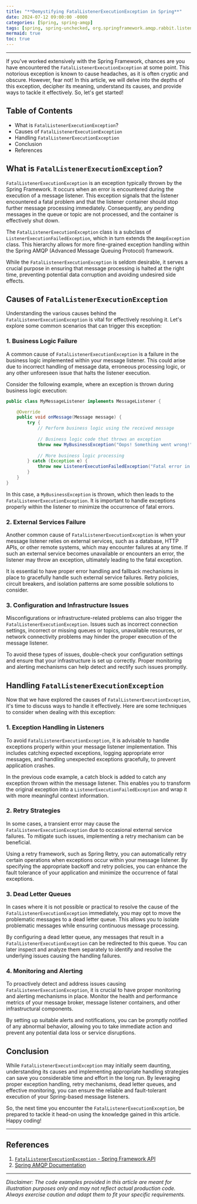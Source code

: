 ```yaml
---
title: "**Demystifying FatalListenerExecutionException in Spring**"
date: 2024-07-12 09:00:00 -0000
categories: [Spring, spring-amqp]
tags: [spring, spring-unchecked, org.springframework.amqp.rabbit.listener.exception]
mermaid: true
toc: true
---
```



---

If you've worked extensively with the Spring Framework, chances are you have encountered the `FatalListenerExecutionException` at some point. This notorious exception is known to cause headaches, as it is often cryptic and obscure. However, fear not! In this article, we will delve into the depths of this exception, decipher its meaning, understand its causes, and provide ways to tackle it effectively. So, let's get started!

## Table of Contents

- What is `FatalListenerExecutionException`?
- Causes of `FatalListenerExecutionException`
- Handling `FatalListenerExecutionException`
- Conclusion
- References

## What is `FatalListenerExecutionException`?

`FatalListenerExecutionException` is an exception typically thrown by the Spring Framework. It occurs when an error is encountered during the execution of a message listener. This exception signals that the listener encountered a fatal problem and that the listener container should stop further message processing immediately. Consequently, any pending messages in the queue or topic are not processed, and the container is effectively shut down.

The `FatalListenerExecutionException` class is a subclass of `ListenerExecutionFailedException`, which in turn extends the `AmqpException` class. This hierarchy allows for more fine-grained exception handling within the Spring AMQP (Advanced Message Queuing Protocol) framework.

While the `FatalListenerExecutionException` is seldom desirable, it serves a crucial purpose in ensuring that message processing is halted at the right time, preventing potential data corruption and avoiding undesired side effects.

## Causes of `FatalListenerExecutionException`

Understanding the various causes behind the `FatalListenerExecutionException` is vital for effectively resolving it. Let's explore some common scenarios that can trigger this exception:

### 1. Business Logic Failure

A common cause of `FatalListenerExecutionException` is a failure in the business logic implemented within your message listener. This could arise due to incorrect handling of message data, erroneous processing logic, or any other unforeseen issue that halts the listener execution.

Consider the following example, where an exception is thrown during business logic execution:

```java
public class MyMessageListener implements MessageListener {

    @Override
    public void onMessage(Message message) {
        try {
            // Perform business logic using the received message
            
            // Business logic code that throws an exception
            throw new MyBusinessException("Oops! Something went wrong!");
            
            // More business logic processing
        } catch (Exception e) {
            throw new ListenerExecutionFailedException("Fatal error in message listener", e);
        }
    }
}
```

In this case, a `MyBusinessException` is thrown, which then leads to the `FatalListenerExecutionException`. It is important to handle exceptions properly within the listener to minimize the occurrence of fatal errors.

### 2. External Services Failure

Another common cause of `FatalListenerExecutionException` is when your message listener relies on external services, such as a database, HTTP APIs, or other remote systems, which may encounter failures at any time. If such an external service becomes unavailable or encounters an error, the listener may throw an exception, ultimately leading to the fatal exception.

It is essential to have proper error handling and fallback mechanisms in place to gracefully handle such external service failures. Retry policies, circuit breakers, and isolation patterns are some possible solutions to consider.

### 3. Configuration and Infrastructure Issues

Misconfigurations or infrastructure-related problems can also trigger the `FatalListenerExecutionException`. Issues such as incorrect connection settings, incorrect or missing queues or topics, unavailable resources, or network connectivity problems may hinder the proper execution of the message listener.

To avoid these types of issues, double-check your configuration settings and ensure that your infrastructure is set up correctly. Proper monitoring and alerting mechanisms can help detect and rectify such issues promptly.

## Handling `FatalListenerExecutionException`

Now that we have explored the causes of `FatalListenerExecutionException`, it's time to discuss ways to handle it effectively. Here are some techniques to consider when dealing with this exception:

### 1. Exception Handling in Listeners

To avoid `FatalListenerExecutionException`, it is advisable to handle exceptions properly within your message listener implementation. This includes catching expected exceptions, logging appropriate error messages, and handling unexpected exceptions gracefully, to prevent application crashes.

In the previous code example, a catch block is added to catch any exception thrown within the message listener. This enables you to transform the original exception into a `ListenerExecutionFailedException` and wrap it with more meaningful context information.

### 2. Retry Strategies

In some cases, a transient error may cause the `FatalListenerExecutionException` due to occasional external service failures. To mitigate such issues, implementing a retry mechanism can be beneficial.

Using a retry framework, such as Spring Retry, you can automatically retry certain operations when exceptions occur within your message listener. By specifying the appropriate backoff and retry policies, you can enhance the fault tolerance of your application and minimize the occurrence of fatal exceptions.

### 3. Dead Letter Queues

In cases where it is not possible or practical to resolve the cause of the `FatalListenerExecutionException` immediately, you may opt to move the problematic messages to a dead letter queue. This allows you to isolate problematic messages while ensuring continuous message processing.

By configuring a dead letter queue, any messages that result in a `FatalListenerExecutionException` can be redirected to this queue. You can later inspect and analyze them separately to identify and resolve the underlying issues causing the handling failures.

### 4. Monitoring and Alerting

To proactively detect and address issues causing `FatalListenerExecutionException`, it is crucial to have proper monitoring and alerting mechanisms in place. Monitor the health and performance metrics of your message broker, message listener containers, and other infrastructural components.

By setting up suitable alerts and notifications, you can be promptly notified of any abnormal behavior, allowing you to take immediate action and prevent any potential data loss or service disruptions.

## Conclusion

While `FatalListenerExecutionException` may initially seem daunting, understanding its causes and implementing appropriate handling strategies can save you considerable time and effort in the long run. By leveraging proper exception handling, retry mechanisms, dead letter queues, and effective monitoring, you can ensure the reliable and fault-tolerant execution of your Spring-based message listeners.

So, the next time you encounter the `FatalListenerExecutionException`, be prepared to tackle it head-on using the knowledge gained in this article. Happy coding!

---

## References

1. [`FatalListenerExecutionException` - Spring Framework API](https://docs.spring.io/spring-framework/docs/current/javadoc-api/org/springframework/amqp/rabbit/listener/exception/FatalListenerExecutionException.html)
2. [Spring AMQP Documentation](https://docs.spring.io/spring-amqp/docs/current/reference/html/#reference)

---

*Disclaimer: The code examples provided in this article are meant for illustration purposes only and may not reflect actual production code. Always exercise caution and adapt them to fit your specific requirements.*